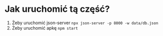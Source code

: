 # Jak uruchomić tą część?

1. Żeby uruchomić json-server
   `npx json-server -p 8000 -w data/db.json`
2. Żeby uruchomić apkę
   `npm start`
